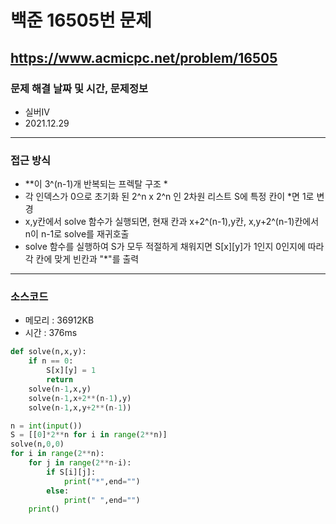 # 백준 16505번 문제
https://www.acmicpc.net/problem/16505
---

### 문제 해결 날짜 및 시간, 문제정보
- 실버IV
- 2021.12.29
---

### 접근 방식
- **이 3^(n-1)개 반복되는 프렉탈 구조
  *
- 각 인덱스가 0으로 초기화 된 2^n x 2^n 인 2차원 리스트 S에 특정 칸이 *면 1로 변경
- x,y칸에서 solve 함수가 실행되면, 현재 칸과 x+2^(n-1),y칸, x,y+2^(n-1)칸에서 n이 n-1로 solve를 재귀호출
- solve 함수를 실행하여 S가 모두 적절하게 채워지면 S[x][y]가 1인지 0인지에 따라 각 칸에 맞게 빈칸과 "*"를 출력
---

### 소스코드
- 메모리 : 36912KB
- 시간 : 376ms
```Python
def solve(n,x,y):
    if n == 0:
        S[x][y] = 1
        return
    solve(n-1,x,y)
    solve(n-1,x+2**(n-1),y)
    solve(n-1,x,y+2**(n-1))

n = int(input())
S = [[0]*2**n for i in range(2**n)]
solve(n,0,0)
for i in range(2**n):
    for j in range(2**n-i):
        if S[i][j]:
            print("*",end="")
        else:
            print(" ",end="")
    print()
```